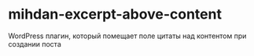 # mihdan-excerpt-above-content
WordPress плагин, который помещает поле цитаты над контентом при создании поста
